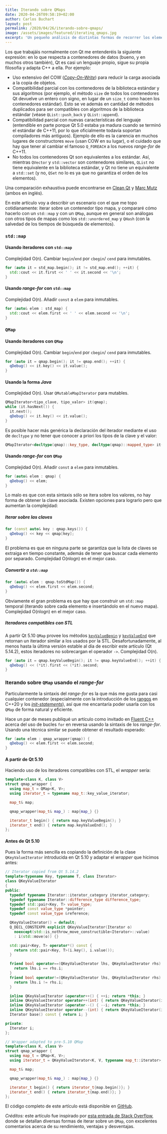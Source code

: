 ```yaml
---
title: Iterando sobre QMaps
date: 2020-04-26T09:58:19+02:00
author: Carlos Buchart
layout: post
permalink: /2020/04/26/iterando-sobre-qmaps/
image: /assets/images/featured/iterating_qmaps.jpg
excerpt: 'Un pequeño análisis de distintas formas de recorrer los elementos de un QMap, y cómo se comparan dichos bucles con los del contenedor estándar de C++.'
---
```

Los que trabajáis normalmente con Qt me entenderéis la siguiente expresión: en lo que respecta a contenedores de datos (bueno, y en muchos otros también), Qt es casi un lenguaje propio, sigue su propia filosofía y adapta C++ a ella. Por ejemplo:

- Uso extensivo del COW ([_Copy-On-Write_](https://es.wikipedia.org/wiki/Copy-on-write)) para reducir la carga asociada a la copia de objetos.
- Compatibilidad parcial con los contenedores de la biblioteca estándar y sus algoritmos (por ejemplo, el método `size` de todos los contenedores Qt devuelve un entero con signo, en lugar de un `size_t` como hacen los contenedores estándar). Esto se ve además en cantidad de métodos duplicados para ser compatibles con algoritmos de la biblioteca estándar (véase `QList::push_back` y `QList::append`).
- Compatibilidad parcial con nuevas características del lenguaje (entendible en parte porque Qt 5.0 estaba ya madura cuando se terminó el estándar de C++11, por lo que oficialmente todavía soportan compiladores más antiguos). Ejemplo de ello es la carencia en muchos lugares de constructores `move` (usan COW en su lugar), o el cuidado que hay que tener al cambiar el famoso `Q_FOREACH` a los nuevos _range-for_ de C++11.
- No todos los contenedores Qt son equivalentes a los estándar. Así, mientras `QVector` y `std::vector` son contenedores similares, `QList` no tiene equivalente en la biblioteca estándar, y Qt no tiene un equivalente a `std::set` (y no, `QSet` no lo es ya que no garantiza el orden de los elementos).

Una comparación exhaustiva puede encontrarse en [Clean Qt](https://www.cleanqt.io/blog/exploring-qt-containers) y [Marc Mutz](https://marcmutz.wordpress.com/effective-qt/containers/) (ambos en inglés).

En este artículo voy a describir un escenario con el que me topo cotidianamente: iterar sobre un contenedor tipo mapa, y compararé cómo hacerlo con un `std::map` y con un `QMap`, aunque en general son análogas con otros tipos de mapas como los `std::unordered_map` y `QHash` (con la salvedad de los tiempos de búsqueda de elementos).

### `std::map`

#### Usando iteradores con `std::map`

Complejidad O(n). Cambiar `begin`/`end` por `cbegin`/ `cend` para inmutables.

```cpp
for (auto it = std_map.begin(); it != std_map.end(); ++it) {
  std::cout << it.first << ' ' << it.second << '\n';
}
```

#### Usando _range-for_ con `std::map`

Complejidad O(n). Añadir `const` a `elem` para inmutables.

```cpp
for (auto& elem : std_map) {
  std::cout << elem.first << ' ' << elem.second << '\n';
}
```

### `QMap`

#### Usando iteradores con `QMap`

Complejidad O(n). Cambiar `begin`/`end` por `cbegin`/ `cend` para inmutables.

```cpp
for (auto it = qmap.begin(); it != qmap.end(); ++it) {
  qDebug() << it.key() << it.value();
}
```

#### Usando la forma _Java_

Complejidad O(n). Usar `QMutableMapIterator` para mutables.

```cpp
QMapIterator<tipo_clave, tipo_valor> it(qmap);
while (it.hasNext()) {
  it.next();
  qDebug() << it.key() << it.value();
}
```

Es posible hacer más genérica la declaración del iterador mediante el uso de `decltype` y no tener que conocer a priori los tipos de la clave y el valor:

```cpp
QMapIterator<decltype(qmap)::key_type, decltype(qmap)::mapped_type> it(qmap);
```

#### Usando _range-for_ con `QMap`

Complejidad O(n). Añadir `const` a `elem` para inmutables.

```cpp
for (auto& elem : qmap) {
  qDebug() << elem;
}
```

Lo malo es que con esta sintaxis sólo se itera sobre los valores, no hay forma de obtener la clave asociada. Existen opciones para lograrlo pero que aumentan la complejidad:

##### Iterar sobre las claves

```cpp
for (const auto& key : qmap.keys()) {
  qDebug() << key << qmap[key];
}
```

El problema es que en ninguna parte se garantiza que la lista de claves se extraiga en tiempo constante, además de tener que buscar cada elemento por separado. Complejidad O(nlogn) en el mejor caso.

##### Convertir a `std::map`

```cpp
for (auto& elem : qmap.toStdMap()) {
  qDebug() << elem.first << elem.second;
}
```

Obviamente el gran problema es que hay que construir un `std::map` temporal (iterando sobre cada elemento e insertándolo en el nuevo mapa). Complejidad O(nlogn) en el mejor caso.

##### Iteradores compatibles con STL

A partir Qt 5.10 `QMap` provee los métodos [`keyValueBegin`](https://doc.qt.io/qt-5/qmap.html#keyValueBegin) y [`keyValueEnd`](https://doc.qt.io/qt-5/qmap.html#keyValueEnd) que retornan un iterador similar a los usados por la STL. Desafortunadamente, al menos hasta la última versión estable al día de escribir este artículo (Qt 5.14.2), estos iteradores no sobrecargan el operador `->`. Complejidad O(n).

```cpp
for (auto it = qmap.keyValueBegin(); it != qmap.keyValueEnd(); ++it) {
  qDebug() << (*it).first << (*it).second;
}
```

### Iterando sobre `QMap` usando el _range-for_

Particularmente la sintaxis del _range-for_ es la que más me gusta para casi cualquier contenedor (especialmente con la introducción de los [rangos](https://itnext.io/a-little-bit-of-code-c-20-ranges-c6a6f7eae401) en C++20 y los [_init-statements_](https://en.cppreference.com/w/cpp/language/range-for)), así que me encantaría poder usarla con los `QMap` de forma natural y eficiente.

Hace un par de meses publiqué un artículo como invitado en [Fluent C++](https://www.fluentcpp.com/2020/02/11/reverse-for-loops-in-cpp/) acerca del uso de bucles `for` en reversa usando la sintaxis de los _range-for_. Usando una técnica similar se puede obtener el resultado esperado:

```cpp
for (auto elem : qmap_wrapper(qmap)) {
  qDebug() << elem.first << elem.second;
}
```

#### A partir de Qt 5.10

Haciendo uso de los iteradores compatibles con STL, el _wrapper_ sería:

```cpp
template<class K, class V>
struct qmap_wrapper {
  using map_t = QMap<K, V>;
  using iterator_t = typename map_t::key_value_iterator;

  map_t& map;

  qmap_wrapper(map_t& map_) : map{map_} {}

  iterator_t begin() { return map.keyValueBegin(); }
  iterator_t end() { return map.keyValueEnd(); }
};
```

#### Antes de Qt 5.10

Pues la forma más sencilla es copiando la definición de la clase `QKeyValueIterator` introducida en Qt 5.10 y adaptar el _wrapper_ que hicimos antes:

```cpp
// Iterator copied from Qt 5.14.2
template<typename Key, typename T, class Iterator>
class QKeyValueIterator
{
public:
  typedef typename Iterator::iterator_category iterator_category;
  typedef typename Iterator::difference_type difference_type;
  typedef std::pair<Key, T> value_type;
  typedef const value_type *pointer;
  typedef const value_type &reference;

  QKeyValueIterator() = default;
  Q_DECL_CONSTEXPR explicit QKeyValueIterator(Iterator o)
    noexcept(std::is_nothrow_move_constructible<Iterator>::value)
    : i(std::move(o)) {}

  std::pair<Key, T> operator*() const {
    return std::pair<Key, T>(i.key(), i.value());
  }

  friend bool operator==(QKeyValueIterator lhs, QKeyValueIterator rhs) noexcept {
    return lhs.i == rhs.i;
  }
  friend bool operator!=(QKeyValueIterator lhs, QKeyValueIterator rhs) noexcept {
    return lhs.i != rhs.i;
  }

  inline QKeyValueIterator &operator++() { ++i; return *this; }
  inline QKeyValueIterator operator++(int) { return QKeyValueIterator(i++);}
  inline QKeyValueIterator &operator--() { --i; return *this; }
  inline QKeyValueIterator operator--(int) { return QKeyValueIterator(i--); }
  Iterator base() const { return i; }

private:
  Iterator i;
};

// Wrapper adapted to pre-5.10 QMap
template<class K, class V>
struct qmap_wrapper {
  using map_t = QMap<K, V>;
  using iterator_t = QKeyValueIterator<K, V, typename map_t::iterator>;

  map_t& map;

  qmap_wrapper(map_t& map_) : map{map_} {}

  iterator_t begin() { return iterator_t{map.begin()}; }
  iterator_t end() { return iterator_t{map.end()}; }
};
```

El código completo de este artículo está disponible en [GitHub](https://github.com/BlogHeaderFiles/SourceCode/tree/master/IteratingQMap).

_Créditos:_ este artículo fue inspirado por [esta entrada de Stack Overflow](https://stackoverflow.com/q/8517853/1485885), donde se detallan diversas formas de iterar sobre un `QMap`, con excelentes comentarios acerca de su rendimiento, ventajas y desventajas.
